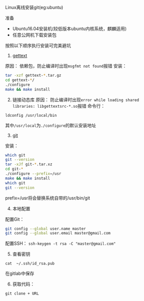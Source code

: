 Linux离线安装git(eg:ubuntu)
<!--more-->
准备
- Ubuntu16.04安装机(较低版本ubuntu内核系统，麒麟适用)
- 任意公网机下载安装包

按照以下顺序执行安装可完美避坑

1. [gettext](https://mirror.bjtu.edu.cn/gnu/gettext/)

原因：
依赖包，防止编译时出现`msgfmt not found`报错
安装：
```bash
tar -xzf gettext-*.tar.gz
cd gettext-*/
./configure
make && make install 
```

2. 链接动态库
原因：
防止编译时出现`error while loading shared libraries: libgettextsrc-*.so`报错
命令行：

`ldconfig /usr/local/bin`

其中`/usr/local`为`./configure`的默认安装地址

3. [git](https://mirrors.edge.kernel.org/pub/software/scm/git/)

安装：
```bash
which git
git --version
tar -xJf git-*.tar.xz
cd git-*
./configure --prefix=/usr
make && make install
which git
git --version
```

prefix=/usr将会替换系统自带的/usr/bin/git

4. 本地配置

配置Git：
```bash
git config --global user.name master
git config --global user.email master@gmail.com
```
配置SSH：
`ssh-keygen -t rsa -C "master@gmail.com" `

5. 查看密钥

`cat  ~/.ssh/id_rsa.pub`

在gitlab中保存

6. 获取代码：

`git clone + URL`